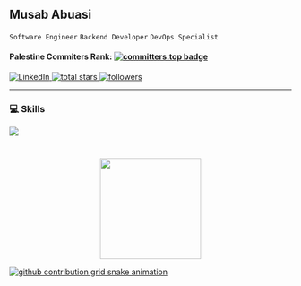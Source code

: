 ## Musab Abuasi

`Software Engineer` `Backend Developer` `DevOps Specialist`

#### Palestine Commiters Rank: [![committers.top badge](https://user-badge.committers.top/palestine_private/Musab520.svg)](https://user-badge.committers.top/palestine_private/Musab520)

<p align="left">
  <a href="https://www.linkedin.com/in/musab-abuasi/" target="_blank">
    <img alt="LinkedIn" title="LinkedIn" src="https://custom-icon-badges.demolab.com/badge/-LinkedIn-blue?style=for-the-badge&logo=linkedin&logoColor=white&cache_seconds=3600"/>
  </a>
  <a href="https://github.com/musab520?tab=repositories&sort=stargazers" target="_blank">
        <img alt="total stars" title="Total stars on GitHub" src="https://custom-icon-badges.demolab.com/github/stars/musab520?color=236ad3&style=for-the-badge&labelColor=1155ba&logo=star&cache_seconds=3600"/>
  </a>
  <a href="https://github.com/musab520?tab=followers" target="_blank">
    <img alt="followers" title="Follow me on Github" src="https://custom-icon-badges.demolab.com/github/followers/musab520?color=55960c&labelColor=488207&style=for-the-badge&logo=person-add&label=Follow&logoColor=white"/></a>

</p>

---

### 💻 Skills

<p align="left">
  <a href="https://skillicons.dev">
    <img src="https://skillicons.dev/icons?i=git,java,cs,linux,bash,docker,ansible,jenkins,html,css,js">
</p>

#

<p align="center">
    <picture>
          <source srcset="https://github-readme-stats.vercel.app/api?username=musab520&show_icons=true&include_all_commits=true&theme=vue&bg_color=00000000&icon_color=58a6ef&hide_border=true&rank_icon=github" media="(prefers-color-scheme: light), (prefers-color-scheme: no-preference)" />
        <source srcset="https://github-readme-stats.vercel.app/api?username=musab520&show_icons=true&include_all_commits=true&theme=vue&text_color=ffffff&bg_color=00000000&icon_color=58a6ef&hide_border=true&rank_icon=github" media="(prefers-color-scheme: dark)" />
        <img height="180em" src="https://github-readme-stats.vercel.app/api?username=musab520&show_icons=true" />
    </picture>
</p>

<picture align=center>
  <source media="(prefers-color-scheme: dark)" srcset="https://raw.githubusercontent.com/musab520/musab520/output/github-contribution-grid-snake-dark.svg">
  <source media="(prefers-color-scheme: light)" srcset="https://raw.githubusercontent.com/musab520/musab520/output/github-contribution-grid-snake.svg">
  <img alt="github contribution grid snake animation" src="https://raw.githubusercontent.com/musab520/musab520/output/github-contribution-grid-snake.svg">
</picture>
